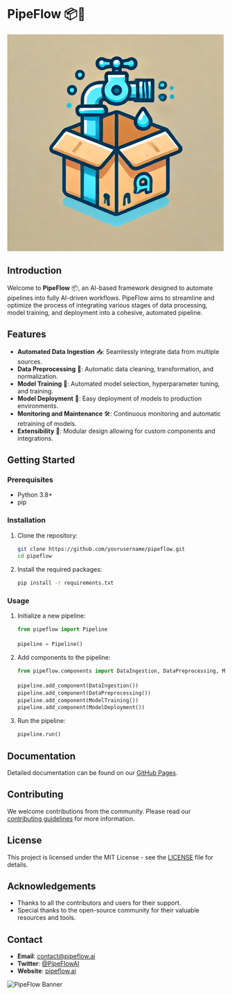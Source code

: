 # PipeFlow 📦🚰

![PipeFlow Logo](PipeFlow_logo_resized.png)

## Introduction

Welcome to **PipeFlow** 📦, an AI-based framework designed to automate pipelines into fully AI-driven workflows. PipeFlow aims to streamline and optimize the process of integrating various stages of data processing, model training, and deployment into a cohesive, automated pipeline.

## Features

- **Automated Data Ingestion** 📥: Seamlessly integrate data from multiple sources.
- **Data Preprocessing** 🔄: Automatic data cleaning, transformation, and normalization.
- **Model Training** 🤖: Automated model selection, hyperparameter tuning, and training.
- **Model Deployment** 🚀: Easy deployment of models to production environments.
- **Monitoring and Maintenance** 🛠️: Continuous monitoring and automatic retraining of models.
- **Extensibility** 🧩: Modular design allowing for custom components and integrations.

## Getting Started

### Prerequisites

- Python 3.8+
- pip

### Installation

1. Clone the repository:
    ```sh
    git clone https://github.com/yourusername/pipeflow.git
    cd pipeflow
    ```

2. Install the required packages:
    ```sh
    pip install -r requirements.txt
    ```

### Usage

1. Initialize a new pipeline:
    ```python
    from pipeflow import Pipeline

    pipeline = Pipeline()
    ```

2. Add components to the pipeline:
    ```python
    from pipeflow.components import DataIngestion, DataPreprocessing, ModelTraining, ModelDeployment

    pipeline.add_component(DataIngestion())
    pipeline.add_component(DataPreprocessing())
    pipeline.add_component(ModelTraining())
    pipeline.add_component(ModelDeployment())
    ```

3. Run the pipeline:
    ```python
    pipeline.run()
    ```

## Documentation

Detailed documentation can be found on our [GitHub Pages](https://yourusername.github.io/pipeflow).

## Contributing

We welcome contributions from the community. Please read our [contributing guidelines](CONTRIBUTING.md) for more information.

## License

This project is licensed under the MIT License - see the [LICENSE](LICENSE) file for details.

## Acknowledgements

- Thanks to all the contributors and users for their support.
- Special thanks to the open-source community for their valuable resources and tools.

## Contact

- **Email**: contact@pipeflow.ai
- **Twitter**: [@PipeFlowAI](https://twitter.com/PipeFlowAI)
- **Website**: [pipeflow.ai](https://pipeflow.ai)

![PipeFlow Banner](assets/pipeflow_banner.png)
